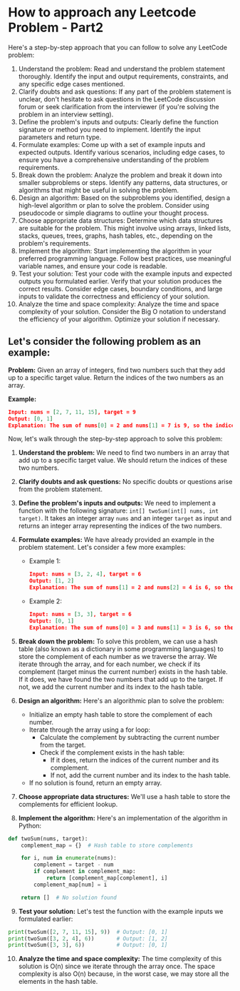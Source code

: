 # How to approach any Leetcode Problem - Part2
Here's a step-by-step approach that you can follow to solve any LeetCode problem:

1. Understand the problem: Read and understand the problem statement thoroughly. Identify the input and output requirements, constraints, and any specific edge cases mentioned.
2. Clarify doubts and ask questions: If any part of the problem statement is unclear, don't hesitate to ask questions in the LeetCode discussion forum or seek clarification from the interviewer (if you're solving the problem in an interview setting).
3. Define the problem's inputs and outputs: Clearly define the function signature or method you need to implement. Identify the input parameters and return type.
4. Formulate examples: Come up with a set of example inputs and expected outputs. Identify various scenarios, including edge cases, to ensure you have a comprehensive understanding of the problem requirements.
5. Break down the problem: Analyze the problem and break it down into smaller subproblems or steps. Identify any patterns, data structures, or algorithms that might be useful in solving the problem.
6. Design an algorithm: Based on the subproblems you identified, design a high-level algorithm or plan to solve the problem. Consider using pseudocode or simple diagrams to outline your thought process.
7. Choose appropriate data structures: Determine which data structures are suitable for the problem. This might involve using arrays, linked lists, stacks, queues, trees, graphs, hash tables, etc., depending on the problem's requirements.
8. Implement the algorithm: Start implementing the algorithm in your preferred programming language. Follow best practices, use meaningful variable names, and ensure your code is readable.
9. Test your solution: Test your code with the example inputs and expected outputs you formulated earlier. Verify that your solution produces the correct results. Consider edge cases, boundary conditions, and large inputs to validate the correctness and efficiency of your solution.
10. Analyze the time and space complexity: Analyze the time and space complexity of your solution. Consider the Big O notation to understand the efficiency of your algorithm. Optimize your solution if necessary.


## Let's consider the following problem as an example:
**Problem:** Given an array of integers, find two numbers such that they add up to a specific target value. Return the indices of the two numbers as an array.

**Example:**
```json
Input: nums = [2, 7, 11, 15], target = 9
Output: [0, 1]
Explanation: The sum of nums[0] = 2 and nums[1] = 7 is 9, so the indices [0, 1] are returned.
```

Now, let's walk through the step-by-step approach to solve this problem:

1. **Understand the problem:** We need to find two numbers in an array that add up to a specific target value. We should return the indices of these two numbers.

2. **Clarify doubts and ask questions:** No specific doubts or questions arise from the problem statement.

3. **Define the problem's inputs and outputs:** We need to implement a function with the following signature: `int[] twoSum(int[] nums, int target)`. It takes an integer array `nums` and an integer `target` as input and returns an integer array representing the indices of the two numbers.

4. **Formulate examples:** We have already provided an example in the problem statement. Let's consider a few more examples:
   - Example 1:
     ```json
     Input: nums = [3, 2, 4], target = 6
     Output: [1, 2]
     Explanation: The sum of nums[1] = 2 and nums[2] = 4 is 6, so the indices [1, 2] are returned.
     ```
   - Example 2:
     ```json
     Input: nums = [3, 3], target = 6
     Output: [0, 1]
     Explanation: The sum of nums[0] = 3 and nums[1] = 3 is 6, so the indices [0, 1] are returned.
     ```

5. **Break down the problem:** To solve this problem, we can use a hash table (also known as a dictionary in some programming languages) to store the complement of each number as we traverse the array. We iterate through the array, and for each number, we check if its complement (target minus the current number) exists in the hash table. If it does, we have found the two numbers that add up to the target. If not, we add the current number and its index to the hash table.

6. **Design an algorithm:** Here's an algorithmic plan to solve the problem:
   - Initialize an empty hash table to store the complement of each number.
   - Iterate through the array using a for loop:
     - Calculate the complement by subtracting the current number from the target.
     - Check if the complement exists in the hash table:
       - If it does, return the indices of the current number and its complement.
       - If not, add the current number and its index to the hash table.
   - If no solution is found, return an empty array.

7. **Choose appropriate data structures:** We'll use a hash table to store the complements for efficient lookup.

8. **Implement the algorithm:** Here's an implementation of the algorithm in Python:

```python
def twoSum(nums, target):
    complement_map = {}  # Hash table to store complements

    for i, num in enumerate(nums):
        complement = target - num
        if complement in complement_map:
            return [complement_map[complement], i]
        complement_map[num] = i

    return []  # No solution found
```

9. **Test your solution:** Let's test the function with the example inputs we formulated earlier:
```python
print(twoSum([2, 7, 11, 15], 9))  # Output: [0, 1]
print(twoSum([3, 2, 4], 6))       # Output: [1, 2]
print(twoSum([3, 3], 6))          # Output: [0, 1]
```

10. **Analyze the time and space complexity:** The time complexity of this solution is O(n) since we iterate through the array once. The space complexity is also O(n) because, in the worst case, we may store all the elements in the hash table.